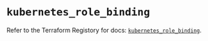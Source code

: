 # `kubernetes_role_binding`

Refer to the Terraform Registory for docs: [`kubernetes_role_binding`](https://registry.terraform.io/providers/hashicorp/kubernetes/2.20.0/docs/resources/role_binding).

